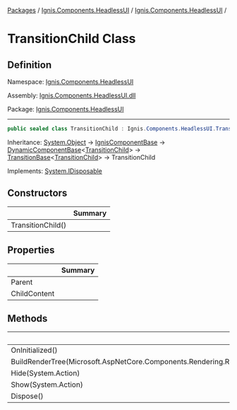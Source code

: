 [Packages](../../README.md) / [Ignis.Components.HeadlessUI](../README.md) / [Ignis.Components.HeadlessUI](README.md) /

# TransitionChild Class

## Definition

Namespace: [Ignis.Components.HeadlessUI](README.md)

Assembly: [Ignis.Components.HeadlessUI.dll](../README.md)

Package: [Ignis.Components.HeadlessUI](https://www.nuget.org/packages/Ignis.Components.HeadlessUI)

---

```csharp
public sealed class TransitionChild : Ignis.Components.HeadlessUI.TransitionBase<Ignis.Components.HeadlessUI.TransitionChild>, System.IDisposable
```

Inheritance: [System.Object](https://learn.microsoft.com/en-us/dotnet/api/System.Object) → [IgnisComponentBase](../../Ignis.Components/Ignis.Components/Ignis.Components.IgnisComponentBase.md) → [DynamicComponentBase](../../Ignis.Components/Ignis.Components/Ignis.Components.DynamicComponentBase_1.md)&lt;[TransitionChild](Ignis.Components.HeadlessUI.TransitionChild.md)&gt; → [TransitionBase](Ignis.Components.HeadlessUI.TransitionBase_1.md)&lt;[TransitionChild](Ignis.Components.HeadlessUI.TransitionChild.md)&gt; → TransitionChild

Implements: [System.IDisposable](https://learn.microsoft.com/en-us/dotnet/api/System.IDisposable)

## Constructors

|                   | Summary |
| ----------------- | ------- |
| TransitionChild() |         |

## Properties

|              | Summary |
| ------------ | ------- |
| Parent       |         |
| ChildContent |         |

## Methods

|                                                                              | Summary |
| ---------------------------------------------------------------------------- | ------- |
| OnInitialized()                                                              |         |
| BuildRenderTree(Microsoft.AspNetCore.Components.Rendering.RenderTreeBuilder) |         |
| Hide(System.Action)                                                          |         |
| Show(System.Action)                                                          |         |
| Dispose()                                                                    |         |
